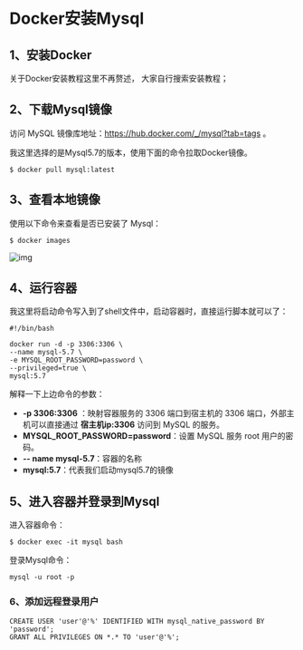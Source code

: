 # Docker安装Mysql

## 1、安装Docker

关于Docker安装教程这里不再赘述， 大家自行搜索安装教程；

## 2、下载Mysql镜像

访问 MySQL 镜像库地址：https://hub.docker.com/_/mysql?tab=tags 。

我这里选择的是Mysql5.7的版本，使用下面的命令拉取Docker镜像。

```shell
$ docker pull mysql:latest
```

## 3、查看本地镜像

使用以下命令来查看是否已安装了 Mysql：

```shell
$ docker images
```

![img](https://gitee.com/mask616/images-bed/raw/master/typora-images/image-20210521115349529.png)

## 4、运行容器  

我这里将启动命令写入到了shell文件中，启动容器时，直接运行脚本就可以了：

```shell
#!/bin/bash

docker run -d -p 3306:3306 \
--name mysql-5.7 \
-e MYSQL_ROOT_PASSWORD=password \
--privileged=true \
mysql:5.7
```

解释一下上边命令的参数：

- **-p 3306:3306** ：映射容器服务的 3306 端口到宿主机的 3306 端口，外部主机可以直接通过 **宿主机ip:3306** 访问到 MySQL 的服务。
- **MYSQL_ROOT_PASSWORD=password**：设置 MySQL 服务 root 用户的密码。
- **-- name mysql-5.7**：容器的名称
- **mysql:5.7**：代表我们启动mysql5.7的镜像

## 5、进入容器并登录到Mysql

进入容器命令：

```shell
$ docker exec -it mysql bash
```

登录Mysql命令：

```shell
mysql -u root -p
```

### 6、添加远程登录用户

```shell
CREATE USER 'user'@'%' IDENTIFIED WITH mysql_native_password BY 'password';
GRANT ALL PRIVILEGES ON *.* TO 'user'@'%';
```

